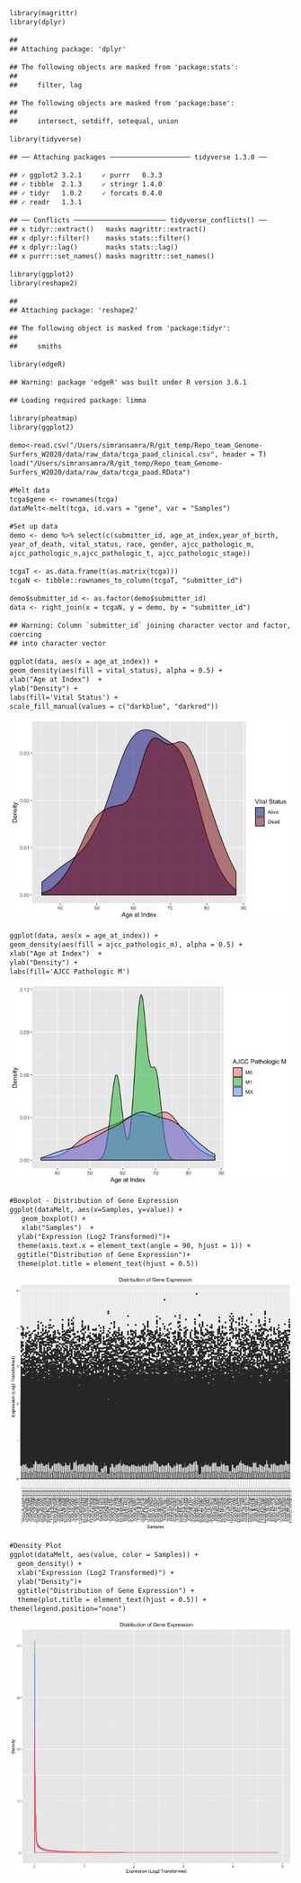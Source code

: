     library(magrittr)
    library(dplyr)

    ## 
    ## Attaching package: 'dplyr'

    ## The following objects are masked from 'package:stats':
    ## 
    ##     filter, lag

    ## The following objects are masked from 'package:base':
    ## 
    ##     intersect, setdiff, setequal, union

    library(tidyverse)

    ## ── Attaching packages ──────────────────── tidyverse 1.3.0 ──

    ## ✓ ggplot2 3.2.1     ✓ purrr   0.3.3
    ## ✓ tibble  2.1.3     ✓ stringr 1.4.0
    ## ✓ tidyr   1.0.2     ✓ forcats 0.4.0
    ## ✓ readr   1.3.1

    ## ── Conflicts ─────────────────────── tidyverse_conflicts() ──
    ## x tidyr::extract()   masks magrittr::extract()
    ## x dplyr::filter()    masks stats::filter()
    ## x dplyr::lag()       masks stats::lag()
    ## x purrr::set_names() masks magrittr::set_names()

    library(ggplot2)
    library(reshape2)

    ## 
    ## Attaching package: 'reshape2'

    ## The following object is masked from 'package:tidyr':
    ## 
    ##     smiths

    library(edgeR)

    ## Warning: package 'edgeR' was built under R version 3.6.1

    ## Loading required package: limma

    library(pheatmap)
    library(ggplot2)

    demo<-read.csv("/Users/simransamra/R/git_temp/Repo_team_Genome-Surfers_W2020/data/raw_data/tcga_paad_clinical.csv", header = T)
    load("/Users/simransamra/R/git_temp/Repo_team_Genome-Surfers_W2020/data/raw_data/tcga_paad.RData")

    #Melt data
    tcga$gene <- rownames(tcga)
    dataMelt<-melt(tcga, id.vars = "gene", var = "Samples")

    #Set up data
    demo <- demo %>% select(c(submitter_id, age_at_index,year_of_birth, year_of_death, vital_status, race, gender, ajcc_pathologic_m, ajcc_pathologic_n,ajcc_pathologic_t, ajcc_pathologic_stage))

    tcgaT <- as.data.frame(t(as.matrix(tcga)))
    tcgaN <- tibble::rownames_to_column(tcgaT, "submitter_id")

    demo$submitter_id <- as.factor(demo$submitter_id)
    data <- right_join(x = tcgaN, y = demo, by = "submitter_id")

    ## Warning: Column `submitter_id` joining character vector and factor, coercing
    ## into character vector

    ggplot(data, aes(x = age_at_index)) + 
    geom_density(aes(fill = vital_status), alpha = 0.5) +
    xlab("Age at Index")  + 
    ylab("Density") +
    labs(fill='Vital Status') +
    scale_fill_manual(values = c("darkblue", "darkred"))

![](Simran-_files/figure-markdown_strict/fig1-1.png)

    ggplot(data, aes(x = age_at_index)) + 
    geom_density(aes(fill = ajcc_pathologic_m), alpha = 0.5) +
    xlab("Age at Index")  + 
    ylab("Density") +
    labs(fill='AJCC Pathologic M') 

![](Simran-_files/figure-markdown_strict/fig2-1.png)

    #Boxplot - Distribution of Gene Expression
    ggplot(dataMelt, aes(x=Samples, y=value)) + 
       geom_boxplot() + 
       xlab("Samples")  + 
      ylab("Expression (Log2 Transformed)")+ 
      theme(axis.text.x = element_text(angle = 90, hjust = 1)) +
      ggtitle("Distribution of Gene Expression")+
      theme(plot.title = element_text(hjust = 0.5))

![](Simran-_files/figure-markdown_strict/fig3-1.png)

    #Density Plot
    ggplot(dataMelt, aes(value, color = Samples)) + 
      geom_density() + 
      xlab("Expression (Log2 Transformed)") +
      ylab("Density")+ 
      ggtitle("Distribution of Gene Expression") +
      theme(plot.title = element_text(hjust = 0.5)) + theme(legend.position="none")

![](Simran-_files/figure-markdown_strict/fig4-1.png)
